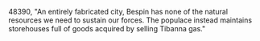 ﻿48390, "An entirely fabricated city, Bespin has none of the natural resources we need to sustain our forces. The populace instead maintains storehouses full of goods acquired by selling Tibanna gas."

